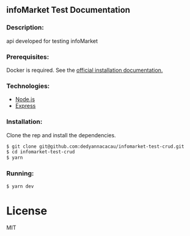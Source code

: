 ## infoMarket Test Documentation

### Description:

api developed for testing infoMarket

### Prerequisites:

Docker is required. See the [official installation documentation.](https://docs.docker.com/get-docker/)

### Technologies:

- [Node.js](https://nodejs.org/en/)
- [Express](https://expressjs.com/pt-br/)

### Installation:

Clone the rep and install the dependencies.

```sh
$ git clone git@github.com:dedyannacacau/infomarket-test-crud.git
$ cd infomarket-test-crud
$ yarn
```

### Running:

```sh
$ yarn dev
```

# License

MIT
